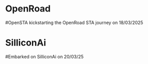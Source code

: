 # OpenRoad
#OpenSTA
kickstarting the OpenRoad STA journey on 18/03/2025
# SilliconAi
#Embarked on SilliconAi on 20/03/25
